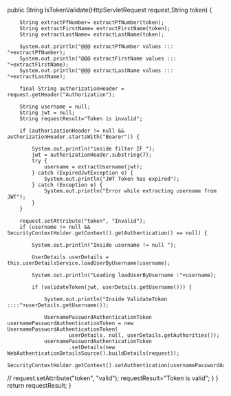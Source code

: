  public String IsTokenValidate(HttpServletRequest request,String token)
    {

        String extractPfNumber= extractPfNumber(token);
        String extractFirstName= extractFirstName(token);
        String extractLastName= extractLastName(token);

        System.out.println("@@@ extractPfNumber values ::: "+extractPfNumber);
        System.out.println("@@@ extractFirstName values ::: "+extractFirstName);
        System.out.println("@@@ extractLastName values ::: "+extractLastName);

        final String authorizationHeader = request.getHeader("Authorization");

        String username = null;
        String jwt = null;
        String requestResult="Token is invalid";

        if (authorizationHeader != null && authorizationHeader.startsWith("Bearer")) {

            System.out.println("inside filter IF ");
            jwt = authorizationHeader.substring(7);
            try {
                username = extractUsername(jwt);
            } catch (ExpiredJwtException e) {
                System.out.println("JWT Token has expired");
            } catch (Exception e) {
                System.out.println("Error while extracting username from JWT");
            }
        }

        request.setAttribute("token", "Invalid");
        if (username != null && SecurityContextHolder.getContext().getAuthentication() == null) {

            System.out.println("Inside username != null ");

            UserDetails userDetails = this.userDetailsService.loadUserByUsername(username);

            System.out.println("Loading loadUserByUsername :"+username);

            if (validateToken(jwt, userDetails.getUsername())) {

                System.out.println("Inside ValidateToken ::::"+userDetails.getUsername());

                UsernamePasswordAuthenticationToken usernamePasswordAuthenticationToken = new UsernamePasswordAuthenticationToken(
                        userDetails, null, userDetails.getAuthorities());
                usernamePasswordAuthenticationToken
                        .setDetails(new WebAuthenticationDetailsSource().buildDetails(request));
                SecurityContextHolder.getContext().setAuthentication(usernamePasswordAuthenticationToken);

//                request.setAttribute("token", "valid");
                requestResult="Token is valid";
            }
        }
        return requestResult;
    }
